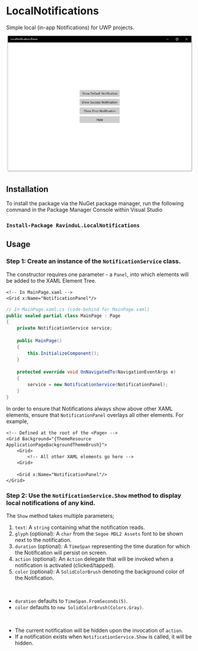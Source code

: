 # LocalNotifications
Simple local (in-app Notifications) for UWP projects. 

![Demo](images/demo.gif)

## Installation

To install the package via the NuGet package manager, run the following command in the Package Manager Console within Visual Studio

### `Install-Package RavinduL.LocalNotifications`

## Usage
### Step 1: Create an instance of the `NotificationService` class.
The constructor requires one parameter - a `Panel`, into which elements will be added to the XAML Element Tree. 
``` xaml
<!-- In MainPage.xaml -->
<Grid x:Name="NotificationPanel"/>
```

``` c#
// In MainPage.xaml.cs (code-behind for MainPage.xaml)
public sealed partial class MainPage : Page 
{
	private NotificationService service;
	
	public MainPage()
	{
		this.InitializeComponent();
	}
	
	protected override void OnNavigatedTo(NavigationEventArgs e)
	{
		service = new NotificationService(NotificationPanel);
	}
}
```
In order to ensure that Notifications always show above other XAML elements, ensure that `NotificationPanel` overlays all other elements. For example,

``` xaml
<!-- Defined at the root of the <Page> -->
<Grid Background="{ThemeResource ApplicationPageBackgroundThemeBrush}">
	<Grid>
		<!-- All other XAML elements go here -->
	<Grid>
	
	<Grid x:Name="NotificationPanel"/>
</Grid>
```

### Step 2: Use the `NotificationService.Show` method to display local notifications of any kind. 
The `Show` method takes multiple parameters;

1. `text`: A `string` containing what the notification reads. 
2. `glyph` (optional): A `char` from the `Segoe MDL2 Assets` font to be shown next to the notification.  
3. `duration` (optional): A `TimeSpan` representing the time duration for which the Notification will persist on screen. 
4. `action` (optional): An `Action` delegate that will be invoked when a notification is activated (clicked/tapped). 
5. `color` (optional): A `SolidColorBrush` denoting the background color of the Notification.
	
<br/>

* `duration` defaults to `TimeSpan.FromSeconds(5)`.
* `color` defaults to `new SolidColorBrush(Colors.Gray)`.

<br/>

* The current notification will be hidden upon the invocation of `action`. 
* If a notification exists when `NotificationService.Show` is called, it will be hidden.
